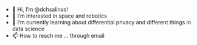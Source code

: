 - 👋 Hi, I’m @dchsalinas!
- 👀 I’m interested in space and robotics
- 🌱 I’m currently learning about differential privacy and different things in data science
- 📫 How to reach me ... through email 

<!---
dchsalinas/dchsalinas is a ✨ special ✨ repository because its `README.md` (this file) appears on your GitHub profile.
You can click the Preview link to take a look at your changes.
--->
